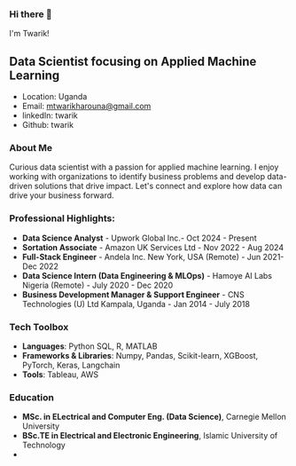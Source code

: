 ### Hi there 👋
I'm Twarik!

## Data Scientist focusing on Applied Machine Learning

- Location: Uganda
- Email: mtwarikharouna@gmail.com
- linkedIn: twarik
- Github: twarik

### About Me
Curious data scientist with a passion for applied machine learning. I enjoy working with organizations to identify business problems and develop data-driven  solutions that drive impact. Let's connect and explore how data can drive your business forward.

### Professional Highlights:

- **Data Science Analyst** - Upwork Global Inc.- Oct 2024 - Present
- **Sortation Associate** - Amazon UK Services Ltd - Nov 2022 - Aug 2024
- **Full-Stack Engineer** - Andela Inc. New York, USA (Remote) - Jun 2021- Dec 2022
- **Data Science Intern (Data Engineering & MLOps)** - Hamoye AI Labs Nigeria (Remote) - July 2020 - Dec 2020
- **Business Development Manager & Support Engineer** - CNS Technologies (U) Ltd Kampala, Uganda - Jan 2014 - July 2018

### Tech Toolbox
- **Languages**: Python SQL, R, MATLAB
- **Frameworks & Libraries**: Numpy, Pandas, Scikit-learn, XGBoost, PyTorch, Keras, Langchain
- **Tools**: Tableau, AWS

### Education
- **MSc. in ELectrical and Computer Eng. (Data Science)**, Carnegie Mellon University
- **BSc.TE in Electrical and Electronic Engineering**, Islamic University of Technology
- 
<!--
**twarik/twarik** is a ✨ _special_ ✨ repository because its `README.md` (this file) appears on your GitHub profile.

Here are some ideas to get you started:

- 🔭 I’m currently working on ...
- 🌱 I’m currently learning ...
- 👯 I’m looking to collaborate on ...
- 🤔 I’m looking for help with ...
- 💬 Ask me about ...
- 📫 How to reach me: ...
- 😄 Pronouns: ...
- ⚡ Fun fact: ...
-->
